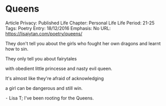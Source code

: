 # Queens

Article Privacy: Published
Life Chapter: Personal Life
Life Period: 21-25
Tags: Poetry
Entry: 18/12/2016
Emphasis: No
URL: https://lisajytan.com/poetry/queens/

They don't tell you about the girls who fought her own dragons and learnt how to sin.

They only tell you about fairytales

with obedient little princesse and nasty evil queen.

It's almost like they're afraid of acknowledging

a girl can be dangerous and still win.

⁃ Lisa T; I've been rooting for the Queens.